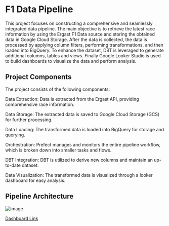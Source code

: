 # F1 Data Pipeline
This project focuses on constructing a comprehensive and seamlessly integrated data pipeline. The main objective is to retrieve the latest race information by using the Ergast F1 Data source and storing the obtained data in Google Cloud Storage. After the data is collected, the data is processed by applying column filters, performing transformations, and then loaded into BigQuery. To enhance the dataset, DBT is leveraged to generate additional columns, tables and views. Finally Google Looker Studio is used to build dashboards to visualize the data and perform analysis.

## Project Components
The project consists of the following components:

Data Extraction: Data is extracted from the Ergast API, providing comprehensive race information.

Data Storage: The extracted data is saved to Google Cloud Storage (GCS) for further processing.

Data Loading: The transformed data is loaded into BigQuery for storage and querying.

Orchestration: Prefect manages and monitors the entire pipeline workflow, which is broken down into smaller tasks and flows.

DBT Integration: DBT is utilized to derive new columns and maintain an up-to-date dataset.

Data Visualization: The transformed data is visualized through a looker dashboard for easy analysis.

## Pipeline Architecture
![image](https://github.com/user-attachments/assets/4ef5568e-07b2-405e-8f59-9c3aeae108f2)

[Dashboard Link](https://lookerstudio.google.com/reporting/9fd225dd-a9b8-45d9-87dc-7d7dbae0c841/page/nAHVD)
